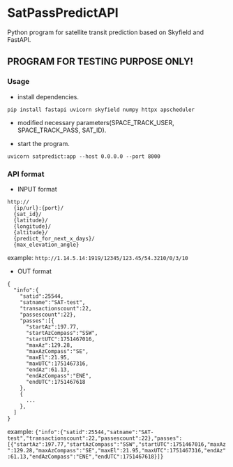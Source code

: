 # SatPassPredictAPI
Python program for satellite transit prediction based on Skyfield and FastAPI.


## PROGRAM FOR TESTING PURPOSE ONLY!


### Usage

- install dependencies.

`pip install fastapi uvicorn skyfield numpy httpx apscheduler`

- modified necessary parameters(SPACE_TRACK_USER, SPACE_TRACK_PASS, SAT_ID).

- start the program.

`uvicorn satpredict:app --host 0.0.0.0 --port 8000`

### API format

- INPUT format
```
http://
  {ip/url}:{port}/
  {sat_id}/
  {latitude}/
  {longitude}/
  {altitude}/
  {predict_for_next_x_days}/
  {max_elevation_angle}
```
example: `http://1.14.5.14:1919/12345/123.45/54.3210/0/3/10`

- OUT format
```
{
  "info":{
    "satid":25544,
    "satname":"SAT-test",
    "transactionscount":22,
    "passescount":22},
    "passes":[{
      "startAz":197.77,
      "startAzCompass":"SSW",
      "startUTC":1751467016,
      "maxAz":129.28,
      "maxAzCompass":"SE",
      "maxEl":21.95,
      "maxUTC":1751467316,
      "endAz":61.13,
      "endAzCompass":"ENE",
      "endUTC":1751467618
    },
    {
      ...
    },
  ]
}
```
example: `{"info":{"satid":25544,"satname":"SAT-test","transactionscount":22,"passescount":22},"passes":[{"startAz":197.77,"startAzCompass":"SSW","startUTC":1751467016,"maxAz":129.28,"maxAzCompass":"SE","maxEl":21.95,"maxUTC":1751467316,"endAz":61.13,"endAzCompass":"ENE","endUTC":1751467618}]}`
